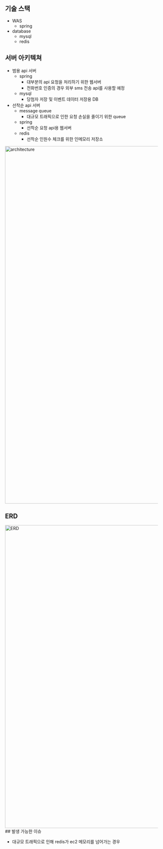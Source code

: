 ## 기술 스택

- WAS
    - spring
- database
    - mysql
    - redis

## 서버 아키텍쳐

- 범용 api 서버
    - spring
        - 대부분의 api 요청을 처리하기 위한 웹서버
        - 전화번호 인증의 경우 외부 sms 전송 api를 사용할 예정
    - mysql
        - 당첨자 저장 및 이벤트 데이터 저장용 DB
- 선착순 api 서버
    - message queue
        - 대규모 트래픽으로 인한 요청 손실을 줄이기 위한 queue
    - spring
        - 선착순 요청 api용 웹서버
    - redis
        - 선착순 인원수 체크를 위한 인메모리 저장소
<img width="1176" alt="architecture" src="https://github.com/user-attachments/assets/7b6a596a-e948-4bbc-93d5-43498ffe48cb">

## ERD
<img width="997" alt="ERD" src="https://github.com/user-attachments/assets/ecf6b95d-6ddd-4369-912e-9286341e17e7">
## 발생 가능한 이슈

- 대규모 트래픽으로 인해 redis가 ec2 메모리를 넘어가는 경우
